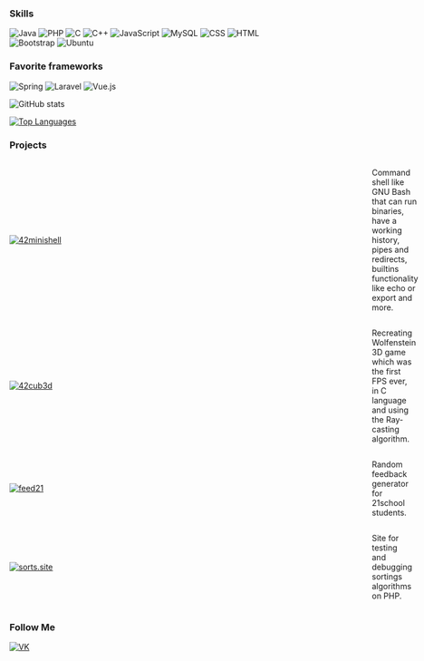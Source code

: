 ### Skills

![Java](https://img.shields.io/badge/Java-ED8B00?style=for-the-badge&logo=java&logoColor=white)
![PHP](https://img.shields.io/badge/PHP-777BB4?style=for-the-badge&logo=php&logoColor=white)
![C](https://img.shields.io/badge/C-00599C?style=for-the-badge&logo=c&logoColor=white)
![C++](https://img.shields.io/badge/C%2B%2B-00599C?style=for-the-badge&logo=c%2B%2B&logoColor=white)
![JavaScript](https://img.shields.io/badge/JavaScript-F7DF1E?style=for-the-badge&logo=javascript&logoColor=black)
![MySQL](https://img.shields.io/badge/MySQL-00000F?style=for-the-badge&logo=mysql&logoColor=white)
![CSS](https://img.shields.io/badge/CSS-239120?&style=for-the-badge&logo=css3&logoColor=white)
![HTML](https://img.shields.io/badge/HTML-239120?style=for-the-badge&logo=html5&logoColor=white)
![Bootstrap](https://img.shields.io/badge/Bootstrap-563D7C?style=for-the-badge&logo=bootstrap&logoColor=white)
![Ubuntu](https://img.shields.io/badge/Ubuntu-E95420?style=for-the-badge&logo=ubuntu&logoColor=white)

### Favorite frameworks

![Spring](https://img.shields.io/badge/Spring-6DB33F?style=for-the-badge&logo=spring&logoColor=white)
![Laravel](https://img.shields.io/badge/Laravel-FF2D20?style=for-the-badge&logo=laravel&logoColor=white)
![Vue.js](https://img.shields.io/badge/Vue.js-35495E?style=for-the-badge&logo=vue.js&logoColor=4FC08D)

![GitHub stats](https://github-readme-stats.vercel.app/api?username=AdmiralXy&show_icons=true&theme=tokyonight)

[![Top Languages](https://github-readme-stats.vercel.app/api/top-langs/?username=AdmiralXy&layout=compact&theme=tokyonight&hide=CSS,Roff,Objective-C)](https://github.com/anuraghazra/github-readme-stats)

### Projects

<div style="display: flex; align-items: center;">
    <a style="min-width: calc(16vh - 10px)" href="https://github.com/AdmiralXy/42minishell">
        <img src="https://img.shields.io/badge/42Minishell-0C1117?style=for-the-badge&logo=iTerm2&logoColor=fff" alt="42minishell">
    </a>
    <p style="padding-left: 10px">Command shell like GNU Bash that can run binaries, have a working history, pipes and redirects, builtins functionality like echo or export and more.</p>
</div>

<div style="display: flex; align-items: center;">
    <a style="min-width: calc(16vh - 10px)" href="https://github.com/AdmiralXy/42cub3d">
        <img src="https://img.shields.io/badge/42cub3d-0C1117?style=for-the-badge&logo=C&logoColor=5e6cbe" alt="42cub3d">
    </a>
    <p style="padding-left: 10px">Recreating Wolfenstein 3D game which was the first FPS ever, in C language and using the Ray-casting algorithm.</p>
</div>

<div style="display: flex; align-items: center;">
    <a style="min-width: calc(16vh - 10px)" href="https://github.com/AdmiralXy/feed21">
        <img src="https://img.shields.io/badge/feed21-0C1117?style=for-the-badge&logo=Vue.js&logoColor=4FC08D" alt="feed21">
    </a>
    <p style="padding-left: 10px">Random feedback generator for 21school students.</p>
</div>

<div style="display: flex; align-items: center;">
    <a style="min-width: calc(16vh - 10px)" href="https://github.com/AdmiralXy/sorts.site">
        <img src="https://img.shields.io/badge/sorts.site-0C1117?style=for-the-badge&logo=PHP&logoColor=777BB4" alt="sorts.site">
    </a>
    <p style="padding-left: 10px">Site for testing and debugging sortings algorithms on PHP.</p>
</div>

### Follow Me

[![VK](https://img.shields.io/badge/-VK-0C1117?style=flat-square&logo=VK&logoColor=0077FF)](https://vk.com/daleet)
